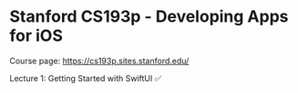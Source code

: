 # Stanford CS193p - Developing Apps for iOS

Course page: https://cs193p.sites.stanford.edu/

Lecture 1: Getting Started with SwiftUI :white_check_mark:
